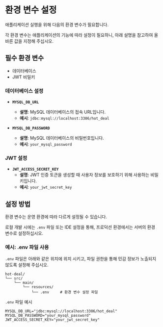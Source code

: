 # 환경 변수 설정

애플리케이션 실행을 위해 다음의 환경 변수가 필요합니다. 

각 환경 변수는 애플리케이션의 기능에 따라 설정이 필요하니, 아래 설명을 참고하여 올바른 값을 지정해 주십시오.

## 필수 환경 변수

- 데이터베이스
- JWT 비밀키

### 데이터베이스 설정

- **`MYSQL_DB_URL`**
  - **설명**: MySQL 데이터베이스의 접속 URL입니다.
  - **예시**: `jdbc:mysql://localhost:3306/hot_deal`

- **`MYSQL_DB_PASSWORD`**
  - **설명**: MySQL 데이터베이스의 비밀번호입니다.
  - **예시**: `your_mysql_password`

### JWT 설정

- **`JWT_ACCESS_SECRET_KEY`**
  - **설명**: JWT 인증 토큰을 생성할 때 사용자 정보를 보호하기 위해 사용하는 비밀 키입니다.
  - **예시**: `your_jwt_secret_key`

## 설정 방법

환경 변수는 운영 환경에 따라 다르게 설정될 수 있습니다.

로컬 개발 시에는 `.env` 파일 또는 IDE 설정을 통해, 프로덕션 환경에서는 서버의 환경 변수로 설정하십시오.

### 예시: .env 파일 사용

`.env` 파일은 아래와 같은 위치에 위치 시키고, 파일 권한을 통해 민감 정보가 노출되지 않도록 설정해 주십시오.

```
hot-deal/
└── src/
    └── main/
        └── resources/
            └── .env     # 환경 변수 설정 파일
```

`.env` 파일 예시
```dotenv
MYSQL_DB_URL="jdbc:mysql://localhost:3306/hot_deal"
MYSQL_DB_PASSWORD="your_mysql_password"
JWT_ACCESS_SECRET_KEY="your_jwt_secret_key"
```
